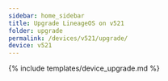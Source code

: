```yaml
---
sidebar: home_sidebar
title: Upgrade LineageOS on v521
folder: upgrade
permalink: /devices/v521/upgrade/
device: v521
---
```

{% include templates/device_upgrade.md %}
